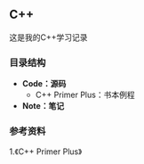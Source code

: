 ## C++
这是我的C++学习记录

### 目录结构
- **Code：源码**
  - C++ Primer Plus：书本例程
- **Note：笔记**
  
### 参考资料
1.《C++ Primer Plus》

